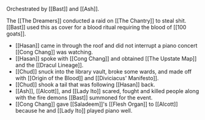 Orchestrated by [[Bast]] and [[Ash]].

The [[The Dreamers]] conducted a raid on [[The Chantry]] to steal shit. [[Bast]] used this as cover for a blood ritual requiring the blood of [[100 goats]].

- [[Hasan]] came in through the roof and did not interrupt a piano concert [[Cong Chang]] was watching.
- [[Hasan]] spoke with [[Cong Chang]] and obtained [[The Upstate Map]] and the [[Dracul Lineage]].
- [[Chud]] snuck into the library vault, broke some wards, and made off with [[Origin of the Blood]] and [[Diviciacus' Manifesto]].
- [[Chud]] shook a tail that was following [[Hasan]] back.
- [[Ash]], [[Alcott]], and [[Lady Ito]] scared, fought and killed people along with the fire demons [[Bast]] summoned for the event.
- [[Cong Chang]] gave [[Saladeem]]'s [[Flesh Organ]] to [[Alcott]] because he and [[Lady Ito]] played piano well.